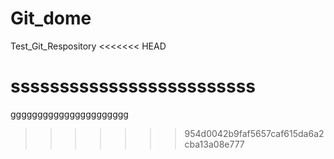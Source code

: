 # Git_dome
Test_Git_Respository
<<<<<<< HEAD

sssssssssssssssssssssssss
=======
gggggggggggggggggggggg
>>>>>>> 954d0042b9faf5657caf615da6a2cba13a08e777
